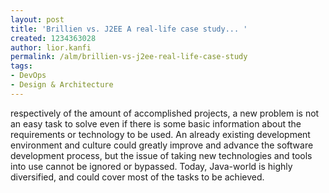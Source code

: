 ```yaml
---
layout: post
title: 'Brillien vs. J2EE A real-life case study... '
created: 1234363028
author: lior.kanfi
permalink: /alm/brillien-vs-j2ee-real-life-case-study
tags:
- DevOps
- Design & Architecture
---
```

<p>respectively of the amount of accomplished projects, a new problem is not an easy task to solve even if there is some basic information about the requirements or technology to be used. An already existing development environment and culture could greatly improve and advance the software development process, but the issue of taking new technologies and tools into use cannot be ignored or bypassed. Today, Java-world is highly diversified, and could cover most of the tasks to be achieved.</p>
